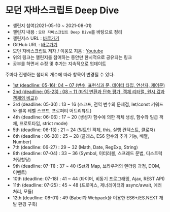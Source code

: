 # 모던 자바스크립트 Deep Dive

- 챌린지 참여(2021-05-10 ~ 2021-08-01)
- 챌린지 내용 : `모던 자바스크립트 Deep Dive`를 바탕으로 정리
- 챌린저스 URL : [바로가기](https://chlngers.onelink.me/Ju7U/31a95cd)
- GitHub URL : [바로가기](https://github.com/dynamic-programmers/modern-js-deep-dive)
- 모던 자바스크립트 저자 / 이웅모 지음 : [Youtube](https://www.youtube.com/channel/UCmcB2RZ8OjfS1vqdaGDxzjw/playlists)
- 위의 링크는 챌린지를 참여하는 동안만 한시적으로 공유되는 링크
- 공부를 하면서 수정 및 추가는 지속적으로 업데이트

주마다 진행하는 챕터의 개수에 따라 항목이 변경될 수 있다.

- [1st (deadline: 05-16): 04 ~ 07 (변수, 표현식과 문, 데이터 타입, 연산자, 제어문)](<1st(04~08).md>)
- [2nd (deadline: 05-23) : 08 ~ 11 (타입 변환과 단축 평가, 객체 리터럴, 원시 값과 객체의 비교)](<2nd(08~11).md>))
- 3rd (deadline: 05-30) : 13 ~ 16 (스코프, 전역 변수의 문제점, let/const 키워드와 블록 레벨 스코프, 프로퍼티 어트리뷰트)
- 4th (deadline: 06-06) : 17 ~ 20 (생성자 함수에 의한 객체 생성, 함수와 일급 객체, 프로토타입, strict mode)
- 5th (deadline: 06-13) : 21 ~ 24 (빌트인 객체, this, 실행 컨텍스트, 클로저)
- 6th (deadline : 06-20) : 25 ~ 28 (클래스, ES6 함수의 추가 기능, 배열, Number)
- 7th (deadline: 06-27) : 29 ~ 32 (Math, Date, RegExp, String)
- 8th (deadline: 07-04) : 33 ~ 36 (Symbol, 이터러블, 스프레드 문법, 디스트럭처링할당)
- 9th (deadline: 07-11) : 37 ~ 40 (Set과 Map, 브라우저의 렌더링 과정, DOM, 이벤트)
- 10th (deadline: 07-18) : 41 ~ 44 (타이머, 비동기 프로그래밍, Ajax, REST API)
- 11th (deadline: 07-25) : 45 ~ 48 (프로미스, 제너레이터와 async/await, 에러처리, 모듈)
- 12th (deadline: 08-01) : 49 (Babel과 Webpack을 이용한 ES6+/ES.NEXT 개발 환경 구축)
